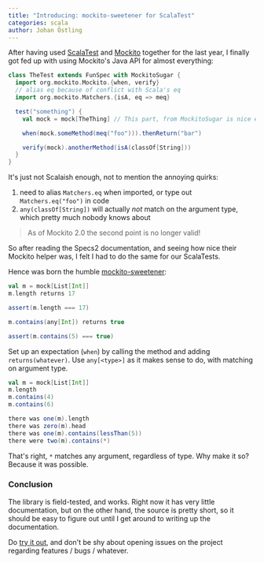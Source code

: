 ```yaml
---
title: "Introducing: mockito-sweetener for ScalaTest"
categories: scala
author: Johan Östling
---
```

After having used [ScalaTest](http://www.scalatest.org/) and [Mockito](http://mockito.org/)
together for the last year, I finally got fed up with using Mockito's Java API for almost everything:

```scala
class TheTest extends FunSpec with MockitoSugar {
  import org.mockito.Mockito.{when, verify}
  // alias eq because of conflict with Scala's eq
  import org.mockito.Matchers.{isA, eq => meq} 

  test("something") {
    val mock = mock[TheThing] // This part, from MockitoSugar is nice enough

    when(mock.someMethod(meq("foo"))).thenReturn("bar")

    verify(mock).anotherMethod(isA(classOf[String]))    
  }  
}
```

It's just not Scalaish enough, not to mention the annoying quirks:

1. need to alias `Matchers.eq` when imported, or type out `Matchers.eq("foo")` in code
2. `any(classOf[String])` will actually _not_ match on the argument type, which pretty much
  nobody knows about

> As of Mockito 2.0 the second point is no longer valid!

So after reading the Specs2 documentation, and seeing how nice their Mockito helper was, I
felt I had to do the same for our ScalaTests.

Hence was born the humble [mockito-sweetener](https://github.com/jostly/mockito-sweetener):

```scala
val m = mock[List[Int]]
m.length returns 17

assert(m.length === 17)

m.contains(any[Int]) returns true

assert(m.contains(5) === true)
```

Set up an expectation (`when`) by calling the method and adding `returns(whatever)`.
Use `any[<type>]` as it makes sense to do, with matching on argument type.

```scala
val m = mock[List[Int]]
m.length
m.contains(4)
m.contains(6)

there was one(m).length
there was zero(m).head
there was one(m).contains(lessThan(5))
there were two(m).contains(*)
```

That's right, `*` matches any argument, regardless of type. Why make it so? Because it was possible.

### Conclusion

The library is field-tested, and works. Right now it has very little documentation,
but on the other hand, the source is pretty short, so it should be easy to figure out
until I get around to writing up the documentation.

Do [try it out](https://github.com/tailrecursive/mockito-sweetener), and don't be shy about
opening issues on the project regarding features / bugs / whatever.
